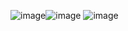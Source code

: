 ![image](https://github.com/G2Kzin/G2Kzin/assets/140359342/02e12b75-dc86-41eb-b9b6-5c5428c96c78)![image](https://github.com/G2Kzin/G2Kzin/assets/140359342/efe77c8e-11b3-4642-823a-227900e09e3c)
![image](https://github.com/G2Kzin/G2Kzin/assets/140359342/e56439db-6d9f-4ce1-9236-b0b2b97629fc)





<!--
**G2Kzin/G2Kzin** is a ✨ _special_ ✨ repository because its `README.md` (this file) appears on your GitHub profile.

Here are some ideas to get you started:

- 🔭 I’m currently working on ...
- 🌱 I’m currently learning ...
- 👯 I’m looking to collaborate on ...
- 🤔 I’m looking for help with ...
- 💬 Ask me about ...
- 📫 How to reach me: ...
- 😄 Pronouns: ...
- ⚡ Fun fact: ...
-->
